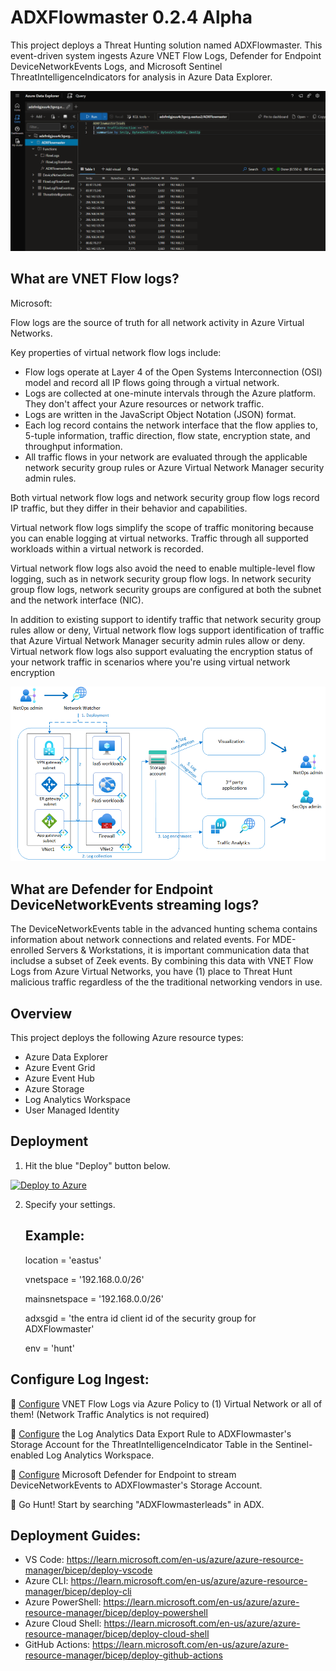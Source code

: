 # ADXFlowmaster 0.2.4 Alpha

This project deploys a Threat Hunting solution named ADXFlowmaster. This event-driven system ingests Azure VNET Flow Logs, Defender for Endpoint DeviceNetworkEvents Logs, and Microsoft Sentinel ThreatIntelligenceIndicators for analysis in Azure Data Explorer.

![Deploy](./Images/ADXFlowmaster.png)

## What are VNET Flow logs?

Microsoft:

Flow logs are the source of truth for all network activity in Azure Virtual Networks.

Key properties of virtual network flow logs include:

- Flow logs operate at Layer 4 of the Open Systems Interconnection (OSI) model and record all IP flows going through a virtual network.
- Logs are collected at one-minute intervals through the Azure platform. They don't affect your Azure resources or network traffic.
- Logs are written in the JavaScript Object Notation (JSON) format.
- Each log record contains the network interface that the flow applies to, 5-tuple information, traffic direction, flow state, encryption state, and throughput information.
- All traffic flows in your network are evaluated through the applicable network security group rules or Azure Virtual Network Manager security admin rules.

Both virtual network flow logs and network security group flow logs record IP traffic, but they differ in their behavior and capabilities.

Virtual network flow logs simplify the scope of traffic monitoring because you can enable logging at virtual networks. Traffic through all supported workloads within a virtual network is recorded.

Virtual network flow logs also avoid the need to enable multiple-level flow logging, such as in network security group flow logs. In network security group flow logs, network security groups are configured at both the subnet and the network interface (NIC).

In addition to existing support to identify traffic that network security group rules allow or deny, Virtual network flow logs support identification of traffic that Azure Virtual Network Manager security admin rules allow or deny. Virtual network flow logs also support evaluating the encryption status of your network traffic in scenarios where you're using virtual network encryption

![VNET Flow Logs](./Images/vnetflowlogs.png)

## What are Defender for Endpoint DeviceNetworkEvents streaming logs?

The DeviceNetworkEvents table in the advanced hunting schema contains information about network connections and related events. For MDE-enrolled Servers & Workstations, it is important communication data that includse a subset of Zeek events. By combining this data with VNET Flow Logs from Azure Virtual Networks, you have (1) place to Threat Hunt malicious traffic regardless of the the traditional networking vendors in use. 

## Overview

This project deploys the following Azure resource types:

- Azure Data Explorer
- Azure Event Grid
- Azure Event Hub
- Azure Storage
- Log Analytics Workspace
- User Managed Identity

## Deployment

1. Hit the blue "Deploy" button below.

[![Deploy to Azure](https://aka.ms/deploytoazurebutton)](https%3A%2F%2Fraw.githubusercontent.com%2Fmsdirtbag%2FADXFlowmaster%2Fmain%2Fmain.json)

2. Specify your settings. 

   ## Example:

   location = 'eastus'

   vnetspace = '192.168.0.0/26'

   mainsnetspace = '192.168.0.0/26'

   adxsgid = 'the entra id client id of the security group for ADXFlowmaster'
   
   env = 'hunt'


## Configure Log Ingest:

🔻 [Configure](https://www.azadvertizer.net/azpolicyadvertizer/3e9965dc-cc13-47ca-8259-a4252fd0cf7b.html) VNET Flow Logs via Azure Policy to (1) Virtual Network or all of them! (Network Traffic Analytics is not required)

🔻 [Configure](https://learn.microsoft.com/en-us/azure/azure-monitor/logs/logs-data-export?tabs=portal#create-or-update-a-data-export-rule) the Log Analytics Data Export Rule to ADXFlowmaster's Storage Account for the ThreatIntelligenceIndicator Table in the Sentinel-enabled Log Analytics Workspace. 

🔻 [Configure](https://learn.microsoft.com/en-us/defender-endpoint/api/raw-data-export-storage) Microsoft Defender for Endpoint to stream DeviceNetworkEvents to ADXFlowmaster's Storage Account.

🔻 Go Hunt! Start by searching "ADXFlowmasterleads" in ADX.


## Deployment Guides:

- VS Code: https://learn.microsoft.com/en-us/azure/azure-resource-manager/bicep/deploy-vscode
- Azure CLI: https://learn.microsoft.com/en-us/azure/azure-resource-manager/bicep/deploy-cli
- Azure PowerShell: https://learn.microsoft.com/en-us/azure/azure-resource-manager/bicep/deploy-powershell
- Azure Cloud Shell: https://learn.microsoft.com/en-us/azure/azure-resource-manager/bicep/deploy-cloud-shell
- GitHub Actions: https://learn.microsoft.com/en-us/azure/azure-resource-manager/bicep/deploy-github-actions
